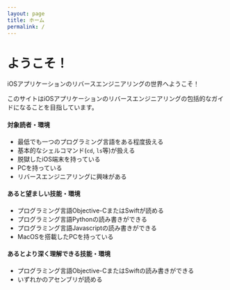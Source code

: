```yaml
---
layout: page
title: ホーム
permalink: /
---
```


# ようこそ！
iOSアプリケーションのリバースエンジニアリングの世界へようこそ！

このサイトはiOSアプリケーションのリバースエンジニアリングの包括的なガイドになることを目指しています。

#### 対象読者・環境
- 最低でも一つのプログラミング言語をある程度扱える
- 基本的なシェルコマンド(`cd`, `ls`等)が扱える
- 脱獄したiOS端末を持っている
- PCを持っている
- リバースエンジニアリングに興味がある

#### あると望ましい技能・環境
- プログラミング言語Objective-CまたはSwiftが読める
- プログラミング言語Pythonの読み書きができる
- プログラミング言語Javascriptの読み書きができる
- MacOSを搭載したPCを持っている

#### あるとより深く理解できる技能・環境
- プログラミング言語Objective-CまたはSwiftの読み書きができる
- いずれかのアセンブリが読める
